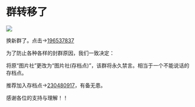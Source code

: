 # 群转移了
![](https://i.postimg.cc/3Ncp40MD/Picsart-24-09-23-23-58-18-000.png)

换新群了。点击→[196537837](http://qm.qq.com/cgi-bin/qm/qr?_wv=1027&k=6JKasaQ1oQ_L66L6xcbK_t31B6WDr-0H&authKey=LqU8D%2FDX5C68LKHABo9OD%2BJ8btspRbv2y0wuOMumPPJ%2Bck1AC%2FGSTP3vrWuMzwyk&noverify=0&group_code=196537837)

为了防止各种各样的封群原因，我们一致决定：

将原“图片社”更改为“图片社(存档点)”，该群将永久禁言。相当于一个不能说话的存档点。

推荐加入存档点→[230480917](http://qm.qq.com/cgi-bin/qm/qr?_wv=1027&k=upzo-US8PKaauaTQSVIZpRulIJiMc48m&authKey=3HmXZtRQJfzu8a1PP8AzWUMIElHxCB2ZtGAyMyfvhr9npzA5%2B%2B0X30XPwTysWpin&noverify=0&group_code=230480917)，有备无患。 
 
感谢各位的支持与理解！！